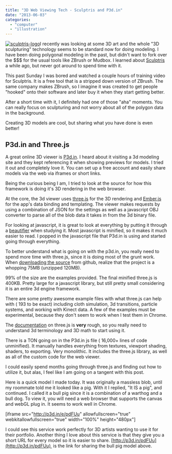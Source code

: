 ```yaml
---
title: "3D Web Viewing Tech - Sculptris and P3d.in"
date: "2013-06-03"
categories: 
  - "computer"
  - "illustration"
---
```


[![sculptris-logo](/images/sculptris-logo.jpg)](http://blog.scottpetrovic.com/wp-content/uploads/2013/06/sculptris-logo.jpg)I recently was looking at some 3D art and the whole "3D sculpturing" technology seems to be standard now for doing modeling. I have been doing polygonal modeling in the past, but didn't want to fork over the $$$ for the usual tools like ZBrush or Mudbox. I learned about [Sculptris](http://pixologic.com/sculptris/) a while ago, but never got around to spend time with it.

This past Sunday I was bored and watched a couple hours of training video for Sculptris. It is a free tool that is a stripped down version of ZBrush. The same company makes ZBrush, so I imagine it was created to get people "hooked" onto their software and later buy it when they start getting better.

After a short time with it, I definitely had one of those "aha" moments. You can really focus on sculpturing and not worry about all of the polygon data in the background.

Creating 3D models are cool, but sharing what you have done is even better!

## P3d.in and Three.js

A great online 3D viewer is [P3d.in](http://p3d.in). I heard about it visiting a 3d modeling site and they kept referencing it when showing previews for models. I tried it out and completely love it. You can set up a free account and easily share models via the web via iframes or short links.

Being the curious being I am, I tried to look at the source for how this framework is doing it's 3D rendering in the web browser.

At the core, the 3d viewer uses [three.js](http://threejs.org/) for the 3D rendering and [Ember.js](http://emberjs.com/) for the app's data binding and templating. The viewer makes requests by using a combination of JSON for the settings as well as a javascript OBJ converter to parse all of the blob data it takes in from the 3d binary file.

For looking at javascript, it is great to look at everything by putting it through a [beautifier](http://jsbeautifier.org/) when studying it. Most javascript is minified, so it makes it much easier to read. I popped in the javascript file that P3d.in is using and started going through everything.

To better understand what is going on with the p3d.in, you really need to spend more time with three.js, since it is doing most of the grunt work. When [downloading the source](http://threejs.org/) from github, realize that the project is a whopping 75MB (unzipped 120MB).

99% of the size are the examples provided. The final minified three.js is 400KB. Pretty large for a javascript library, but still pretty small considering it is an entire 3d engine framework.

There are some pretty awesome example files with what three.js can help with ( 193 to be exact) including cloth simulation, 3d transitions, particle systems, and working with Kinect data. A few of the examples must be experimental, because they don't seem to work when I test them in Chrome.

 The [documentation](http://threejs.org/docs/58/) on three.js is **very** rough, so you really need to understand 3d terminology and 3D math to start using it.

There is a TON going on in the P3d.in js file ( 16,000+ lines of code unminified). It manually handles everything from textures, viewport shading, shaders, to exporting. Very monolithic. It includes the three.js library, as well as all of the custom code for the web viewer.

I could easily spend months going through three.js and finding out how to utilize it, but alas, I feel like I am going on a tangent with this post.

Here is a quick model I made today. It was originally a massless blob, until my roommate told me it looked like a pig. With it I replied, "It IS a pig", and continued. I called it a bull pig since it is a combination of a warthog and a bull dog. To view it, you will need a web browser that supports the canvas and webGL plug in. It seems to work well in Chrome.

\[iframe src="http://p3d.in/e/pdFUu" allowfullscreen="true" webkitallowfullscreen="true" width="100%" height="480px"\]

I could see this service work perfectly for 3D artists wanting to use it for their portfolio. Another thing I love about this service is that they give you a short URL for every model so it is easier to share. [http://p3d.in/pdFUu](http://p3d.in/pdFUu)  is the link for sharing the bull pig model above.
